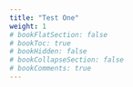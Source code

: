 ```yaml
---
title: "Test One"
weight: 1
# bookFlatSection: false
# bookToc: true
# bookHidden: false
# bookCollapseSection: false
# bookComments: true
---
```

